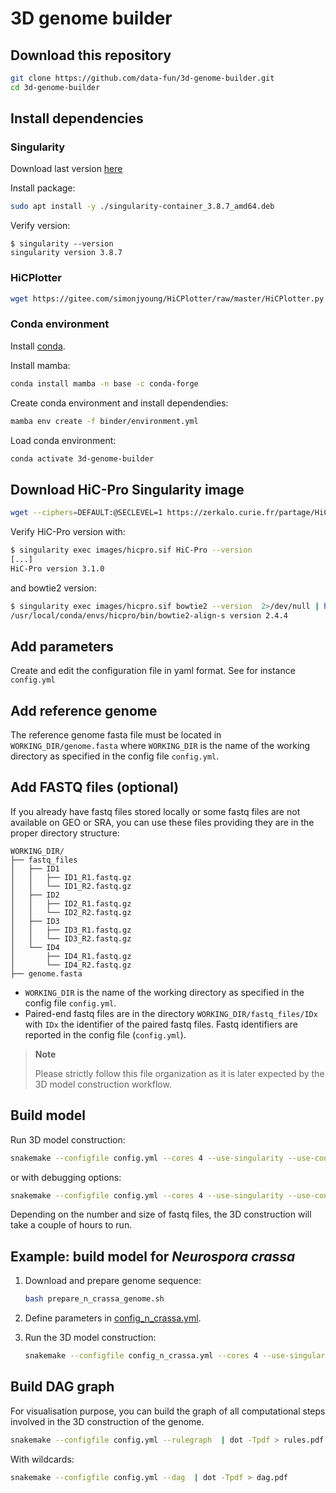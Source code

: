 # 3D genome builder

## Download this repository

```bash
git clone https://github.com/data-fun/3d-genome-builder.git
cd 3d-genome-builder
```

## Install dependencies

### Singularity

Download last version [here](https://github.com/apptainer/singularity/releases)

Install package:

```bash
sudo apt install -y ./singularity-container_3.8.7_amd64.deb
```

Verify version:

```
$ singularity --version
singularity version 3.8.7
```

### HiCPlotter

```bash
wget https://gitee.com/simonjyoung/HiCPlotter/raw/master/HiCPlotter.py -P scripts
```

### Conda environment

Install [conda](https://docs.conda.io/en/latest/miniconda.html).

Install mamba:

```bash
conda install mamba -n base -c conda-forge
```

Create conda environment and install dependendies:

```bash
mamba env create -f binder/environment.yml
```

Load conda environment:

```bash
conda activate 3d-genome-builder
```

## Download  HiC-Pro Singularity image


```bash
wget --ciphers=DEFAULT:@SECLEVEL=1 https://zerkalo.curie.fr/partage/HiC-Pro/singularity_images/hicpro_3.1.0_ubuntu.img -P images
```

Verify HiC-Pro version with:

```bash
$ singularity exec images/hicpro.sif HiC-Pro --version
[...]
HiC-Pro version 3.1.0
```

and bowtie2 version:

```bash
$ singularity exec images/hicpro.sif bowtie2 --version  2>/dev/null | head -n 1
/usr/local/conda/envs/hicpro/bin/bowtie2-align-s version 2.4.4
```


## Add parameters

Create and edit the configuration file in yaml format. See for instance `config.yml`

## Add reference genome

The reference genome fasta file must be located in `WORKING_DIR/genome.fasta` where `WORKING_DIR` is the name of the working directory as specified in the config file `config.yml`.

## Add FASTQ files (optional)

If you already have fastq files stored locally or some fastq files are not available on GEO or SRA, you can use these files providing they are in the proper directory structure:

```
WORKING_DIR/
├── fastq_files
│   ├── ID1
│   │   ├── ID1_R1.fastq.gz
│   │   └── ID1_R2.fastq.gz
│   ├── ID2
│   │   ├── ID2_R1.fastq.gz
│   │   └── ID2_R2.fastq.gz
│   ├── ID3
│   │   ├── ID3_R1.fastq.gz
│   │   └── ID3_R2.fastq.gz
│   └── ID4
│       ├── ID4_R1.fastq.gz
│       └── ID4_R2.fastq.gz
├── genome.fasta
```

- `WORKING_DIR` is the name of the working directory as specified in the config file `config.yml`.
- Paired-end fastq files are in the directory `WORKING_DIR/fastq_files/IDx` with `IDx` the identifier of the paired fastq files. Fastq identifiers are reported in the config file (`config.yml`).

> **Note**
>
> Please strictly follow this file organization as it is later expected by the 3D model construction workflow.

## Build model

Run 3D model construction:

```bash
snakemake --configfile config.yml --cores 4 --use-singularity --use-conda
```

or with debugging options:

```bash
snakemake --configfile config.yml --cores 4 --use-singularity --use-conda -p --verbose
```

Depending on the number and size of fastq files, the 3D construction will take a couple of hours to run.

## Example: build model for *Neurospora crassa*

1. Download and prepare genome sequence:

    ```bash
    bash prepare_n_crassa_genome.sh
    ```

2. Define parameters in [config_n_crassa.yml](config_n_crassa.yml).

3. Run the 3D model construction:

    ```bash
    snakemake --configfile config_n_crassa.yml --cores 4 --use-singularity --use-conda
    ```


## Build DAG graph

For visualisation purpose, you can build the graph of all computational steps involved in the 3D construction of the genome.

```bash
snakemake --configfile config.yml --rulegraph  | dot -Tpdf > rules.pdf
```

With wildcards:

```bash
snakemake --configfile config.yml --dag  | dot -Tpdf > dag.pdf
```


